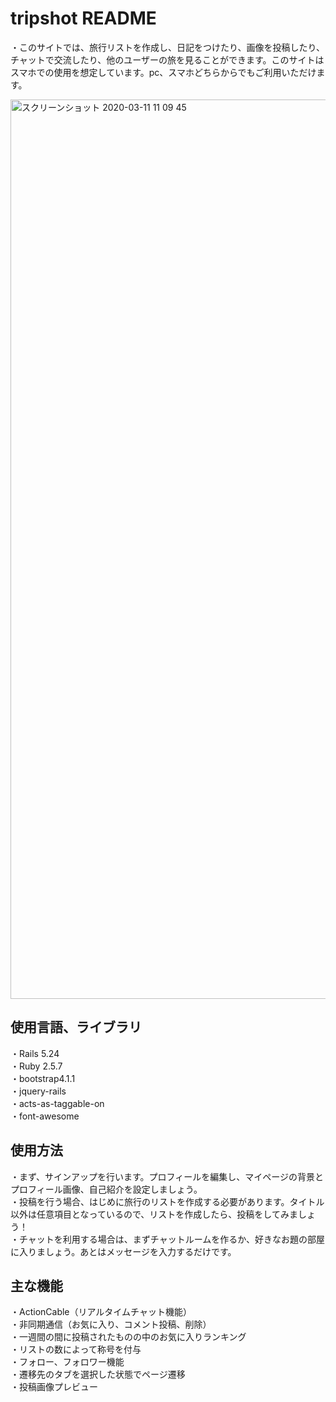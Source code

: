 # tripshot README

・このサイトでは、旅行リストを作成し、日記をつけたり、画像を投稿したり、チャットで交流したり、他のユーザーの旅を見ることができます。このサイトはスマホでの使用を想定しています。pc、スマホどちらからでもご利用いただけます。

<img width="1439" alt="スクリーンショット 2020-03-11 11 09 45" src="https://user-images.githubusercontent.com/58620845/76375351-e9f3ea00-6388-11ea-931c-817ede8a0032.png">


## 使用言語、ライブラリ
・Rails 5.24  
・Ruby 2.5.7  
・bootstrap4.1.1  
・jquery-rails  
・acts-as-taggable-on  
・font-awesome  

## 使用方法
・まず、サインアップを行います。プロフィールを編集し、マイページの背景とプロフィール画像、自己紹介を設定しましょう。  
・投稿を行う場合、はじめに旅行のリストを作成する必要があります。タイトル以外は任意項目となっているので、リストを作成したら、投稿をしてみましょう！  
・チャットを利用する場合は、まずチャットルームを作るか、好きなお題の部屋に入りましょう。あとはメッセージを入力するだけです。  

## 主な機能
・ActionCable（リアルタイムチャット機能）  
・非同期通信（お気に入り、コメント投稿、削除）  
・一週間の間に投稿されたものの中のお気に入りランキング  
・リストの数によって称号を付与  
・フォロー、フォロワー機能  
・遷移先のタブを選択した状態でページ遷移  
・投稿画像プレビュー  





